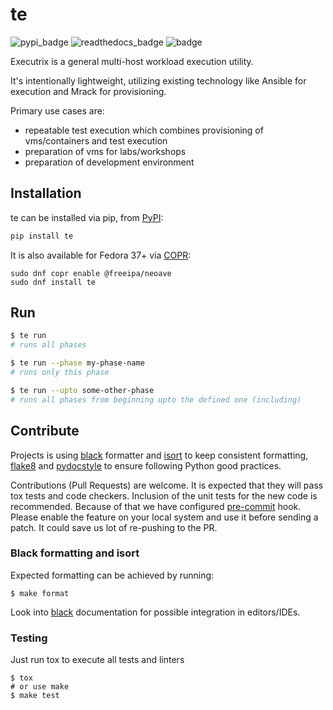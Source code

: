 # te

![pypi_badge](https://img.shields.io/pypi/v/te?label=PyPI&logo=pypi) ![readthedocs_badge](https://img.shields.io/readthedocs/te?label=Read%20the%20Docs&logo=read-the-docs) ![badge](https://copr.fedorainfracloud.org/coprs/g/freeipa/neoave/package/te/status_image/last_build.png)

Executrix is a general multi-host workload execution utility.

It's intentionally lightweight, utilizing existing technology like Ansible
for execution and Mrack for provisioning.

Primary use cases are:

- repeatable test execution which combines provisioning of vms/containers and
  test execution
- preparation of vms for labs/workshops
- preparation of development environment

## Installation

te can be installed via pip, from [PyPI](https://pypi.org/project/te/):

```bash
pip install te
```

It is also available for Fedora 37+ via [COPR](https://copr.fedorainfracloud.org/coprs/g/freeipa/neoave/package/te/):

```
sudo dnf copr enable @freeipa/neoave
sudo dnf install te
```

## Run

```bash
$ te run
# runs all phases

$ te run --phase my-phase-name
# runs only this phase

$ te run --upto some-other-phase
# runs all phases from beginning upto the defined one (including)
```

## Contribute

Projects is using [black](https://github.com/psf/black) formatter and [isort](https://github.com/PyCQA/isort) to keep consistent
formatting, [flake8](https://flake8.pycqa.org/en/latest/) and
[pydocstyle](http://pycodestyle.pycqa.org/en/latest/intro.html) to ensure following
Python good practices.

Contributions (Pull Requests) are welcome. It is expected that they will pass tox tests and code checkers.
Inclusion of the unit tests for the new code is recommended.
Because of that we have configured [pre-commit](https://pre-commit.com/) hook.
Please enable the feature on your local system and use it before sending a patch.
It could save us lot of re-pushing to the PR.

### Black formatting and isort
Expected formatting can be achieved by running:
```
$ make format
```

Look into [black](https://github.com/psf/black) documentation for possible integration
in editors/IDEs.

### Testing
Just run tox to execute all tests and linters

```
$ tox
# or use make
$ make test
```
